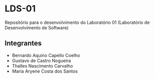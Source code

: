 # LDS-01
Repositório para o desenvolvimento do Laboratório 01 (Laboratório de Desenvolvimento de Software)

## Integrantes
- Bernardo Aquino Capello Coelho
- Gustavo de Castro Nogueira
- Thalles Nascimento Carvalho
- Maria Aryene Costa dos Santos
